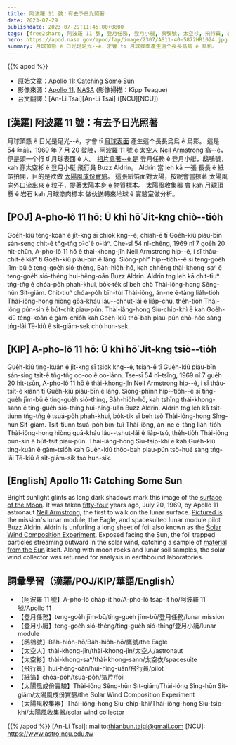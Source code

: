 ```yaml
---
title: 阿波羅 11 號：有去予日光照著
date: 2023-07-29
publishdate: 2023-07-29T11:45:00+0800
tags: [free2share, 阿波羅 11 號, 登月任務, 登月小艇, 鴟鴞號, 太空衫, 飛行員, 紙箔, 太陽風成份實驗, 太陽風收集器, 太空人]
hero: https://apod.nasa.gov/apod/fap/image/2307/AS11-40-5872HR1024.jpg
summary: 月球頂懸 ê 日光是足光--ê，才會 tī 月球表面產生這个長長烏烏 ê 烏影。
---
```


{{% apod %}}

- 原始文章：[Apollo 11: Catching Some Sun](https://apod.nasa.gov/apod/ap230729.html)
- 影像來源：[Apollo 11](https://www.nasa.gov/mission_pages/apollo/missions/apollo11.html), [NASA](https://www.nasa.gov/) (影像掃描：Kipp Teague)
- 台文翻譯：[An-Li Tsai][An-Li Tsai] ([NCU][NCU])

## [漢羅] 阿波羅 11 號：有去予日光照著
月球頂懸 ê 日光是足光--ê，才會 tī [月球表面][surface of the Moon] 產生這个長長烏烏 ê 烏影。
這是 [54][fifty-four] 年前，1969 年 7 月 20 彼陣，阿波羅 11 號 ê 太空人 [Neil Armstrong][Neil Armstrong] 翕--ê，伊是頭一个行 tī 月球表面 ê 人。
[相片翕著--ê 是][Pictured is] 登月任務 ê 登月小艇，鴟鴞號，kah 穿太空衫 ê 登月小艇 飛行員 Buzz Aldrin。
Aldrin 當 leh kā 一張 長長 ê 紙箔拍開，目的是欲做 [太陽風成份實驗][Solar Wind Composition Experiment]。
這張紙箔面對太陽，按呢會當掠著 太陽風向外口流出來 ê 粒子，[提著太陽本身 ê 物質標本][material from the Sun]。
太陽風收集器 會 kah 月球頂懸 ê 岩石 kah 月球塗肉標本 做伙送轉來地球 ê 實驗室做分析。

## [POJ] A-pho-lô 11 hō: Ū khì hō͘ Ji̍t-kng chiò--tio̍h
Goe̍h-kiû téng-koân ê ji̍t-kng sī chiok kng--ê, chiah-ē tī Goe̍h-kiû piáu-bīn sán-seng chit-ê tn̂g-tn̂g o͘-o͘ ê o͘-iáⁿ.
Che-sī 54 nî-chêng, 1969 nî 7 goe̍h 20 hit-chūn, A-pho-lô 11 hō ê thài-khong-jîn Neil Armstrong hip--ê, i sī thâu-chi̍t-ê kiâⁿ tī Goe̍h-kiû piáu-bīn ê lâng.
Siòng-phìⁿ hip--tio̍h--ê sī teng-goe̍h jīm-bū ê teng-goe̍h sió-théng, Ba̍h-hio̍h-hō, kah chhēng thài-khong-saⁿ ê teng-goe̍h sió-théng hui-hêng-oân Buzz Aldrin.
Aldrin tng leh kā chi̍t-tiuⁿ tn̂g-tn̂g ê chóa-po̍h phah-khui, bo̍k-te̍k sī beh chò Thài-iông-hong Sêng-hūn Si̍t-giām.
Chit-tiuⁿ chóa-po̍h bīn-tùi Thài-iông, án-ne ē-tàng lia̍h-tio̍h Thài-iông-hong hiòng gōa-kháu lâu--chhut-lâi ê lia̍p-chú, the̍h-tio̍h Thài-iông pún-sin ê bu̍t-chit piau-pún.
Thài-iâng-hong Siu-chi̍p-khì ē kah Goe̍h-kiû téng-koân ê gâm-chio̍h kah Goe̍h-kiû thô͘-bah piau-pún chò-hóe sàng tńg-lâi Tē-kiû ê si̍t-giām-sek chò hun-sek.

## [KIP] A-pho-lô 11 hō: Ū khì hō͘ Ji̍t-kng tsiò--tio̍h
Gue̍h-kiû tíng-kuân ê ji̍t-kng sī tsiok kng--ê, tsiah-ē tī Gue̍h-kiû piáu-bīn sán-sing tsit-ê tn̂g-tn̂g oo-oo ê oo-iánn.
Tse-sī 54 nî-tsîng, 1969 nî 7 gue̍h 20 hit-tsūn, A-pho-lô 11 hō ê thài-khong-jîn Neil Armstrong hip--ê, i sī thâu-tsi̍t-ê kiânn tī Gue̍h-kiû piáu-bīn ê lâng.
Siòng-phìnn hip--tio̍h--ê sī ting-gue̍h jīm-bū ê ting-gue̍h sió-thíng, Ba̍h-hio̍h-hō, kah tshīng thài-khong-sann ê ting-gue̍h sió-thíng hui-hîng-uân Buzz Aldrin.
Aldrin tng leh kā tsi̍t-tiunn tn̂g-tn̂g ê tsuá-po̍h phah-khui, bo̍k-ti̍k sī beh tsò Thài-iông-hong Sîng-hūn Si̍t-giām.
Tsit-tiunn tsuá-po̍h bīn-tuì Thài-iông, án-ne ē-tàng lia̍h-tio̍h Thài-iông-hong hiòng guā-kháu lâu--tshut-lâi ê lia̍p-tsú, the̍h-tio̍h Thài-iông pún-sin ê bu̍t-tsit piau-pún.
Thài-iâng-hong Siu-tsi̍p-khì ē kah Gue̍h-kiû tíng-kuân ê gâm-tsio̍h kah Gue̍h-kiû thôo-bah piau-pún tsò-hué sàng tńg-lâi Tē-kiû ê si̍t-giām-sik tsò hun-sik.

## [English] Apollo 11: Catching Some Sun
Bright sunlight glints as long dark shadows mark this image of the [surface of the Moon][surface of the Moon].
It was taken [fifty-four][fifty-four] years ago, July 20, 1969, by Apollo 11 astronaut [Neil Armstrong][Neil Armstrong], the first to walk on the lunar surface.
[Pictured is][Pictured is] the mission's lunar module, the Eagle, and spacesuited lunar module pilot Buzz Aldrin.
Aldrin is unfurling a long sheet of foil also known as the [Solar Wind Composition Experiment][Solar Wind Composition Experiment].
Exposed facing the Sun, the foil trapped particles streaming outward in the solar wind, catching a sample of [material from the Sun][material from the Sun] itself.
Along with moon rocks and lunar soil samples, the solar wind collector was returned for analysis in earthbound laboratories.

## 詞彙學習（漢羅/POJ/KIP/華語/English）
- 【阿波羅 11 號】A-pho-lô cha̍p-it hō/A-pho-lô tsa̍p-it hō/阿波羅 11 號/Apollo 11
- 【登月任務】teng-goe̍h jīm-bū/ting-gue̍h jīm-bū/登月任務/lunar mission
- 【登月小艇】teng-goe̍h sió-théng/ting-gue̍h sió-thíng/登月小艇/lunar module
- 【鴟鴞號】Ba̍h-hio̍h-hō/Ba̍h-hio̍h-hō/鷹號/the Eagle
- 【太空人】thài-khong-jîn/thài-khong-jîn/太空人/astronaut
- 【太空衫】thài-khong-saⁿ/thài-khong-sann/太空衣/spacesuite
- 【飛行員】hui-hêng-oân/hui-hîng-uân/飛行員/pilot
- 【紙箔】chóa-po̍h/tsuá-po̍h/箔片/foil
- 【太陽風成份實驗】Thài-iông Sêng-hūn Si̍t-giām/Thài-iông Sîng-hūn Si̍t-giām/太陽風成份實驗/the Solar Wind Composition Experiment
- 【太陽風收集器】Thài-iông-hong Siu-chi̍p-khì/Thài-iông-hong Siu-tsi̍p-khì/太陽風收集器/solar wind collector

{{% /apod %}}
[An-Li Tsai]: mailto:thianbun.taigi@gmail.com
[NCU]: https://www.astro.ncu.edu.tw

[copyright]: https://apod.nasa.gov/apod/fap/lib/about_apod.html#srapply
[License]: https://creativecommons.org/licenses/by/2.0/

[surface of the Moon]:https://www.facebook.com/people/Apollo-Lunar-Surface-Journal/100057623282572/
[fifty-four]:https://www.nasa.gov/centers/johnson/about/history/jsc50/as11-40-5875.html
[Neil Armstrong]:https://apod.nasa.gov/apod/ap230722.html
[Pictured is]:https://www.hq.nasa.gov/alsj/a11/images11.html#5872
[Solar Wind Composition Experiment]:https://nssdc.gsfc.nasa.gov/nmc/experiment/display.action?id=1969-059C-02
[material from the Sun]:https://solarsystem.nasa.gov/missions/genesis/in-depth/
